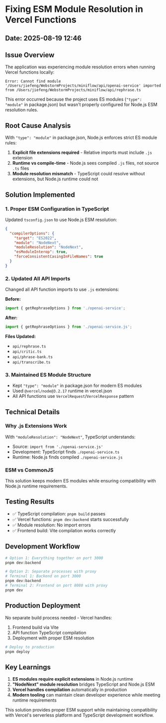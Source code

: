 # Fixing ESM Module Resolution in Vercel Functions

## Date: 2025-08-19 12:46

## Issue Overview
The application was experiencing module resolution errors when running Vercel functions locally:
```
Error: Cannot find module '/Users/jiefeng/WebstormProjects/miniflow/api/openai-service' imported from /Users/jiefeng/WebstormProjects/miniflow/api/rephrase.ts
```

This error occurred because the project uses ES modules (`"type": "module"` in package.json) but wasn't properly configured for Node.js ESM resolution rules.

## Root Cause Analysis
With `"type": "module"` in package.json, Node.js enforces strict ES module rules:
1. **Explicit file extensions required** - Relative imports must include `.js` extension
2. **Runtime vs compile-time** - Node.js sees compiled `.js` files, not source `.ts` files
3. **Module resolution mismatch** - TypeScript could resolve without extensions, but Node.js runtime could not

## Solution Implemented

### 1. Proper ESM Configuration in TypeScript
Updated `tsconfig.json` to use Node.js ESM resolution:
```json
{
  "compilerOptions": {
    "target": "ES2022",
    "module": "NodeNext",
    "moduleResolution": "NodeNext",
    "esModuleInterop": true,
    "forceConsistentCasingInFileNames": true
  }
}
```

### 2. Updated All API Imports
Changed all API function imports to use `.js` extensions:

**Before:**
```typescript
import { getRephraseOptions } from './openai-service';
```

**After:**
```typescript
import { getRephraseOptions } from './openai-service.js';
```

**Files Updated:**
- `api/rephrase.ts`
- `api/critic.ts` 
- `api/phrase-bank.ts`
- `api/transcribe.ts`

### 3. Maintained ES Module Structure
- Kept `"type": "module"` in package.json for modern ES modules
- Used `@vercel/node@3.2.17` runtime in vercel.json
- All API functions use `VercelRequest`/`VercelResponse` pattern

## Technical Details

### Why .js Extensions Work
With `"moduleResolution": "NodeNext"`, TypeScript understands:
- Source: `import from './openai-service.js'`
- Development: TypeScript finds `./openai-service.ts`
- Runtime: Node.js finds compiled `./openai-service.js`

### ESM vs CommonJS
This solution keeps modern ES modules while ensuring compatibility with Node.js runtime requirements.

## Testing Results
- ✅ TypeScript compilation: `pnpm build` passes
- ✅ Vercel functions: `pnpm dev:backend` starts successfully
- ✅ Module resolution: No import errors
- ✅ Frontend build: Vite compilation works correctly

## Development Workflow
```bash
# Option 1: Everything together on port 3000
pnpm dev:backend

# Option 2: Separate processes with proxy
# Terminal 1: Backend on port 3000
pnpm dev:backend
# Terminal 2: Frontend on port 8080 with proxy
pnpm dev
```

## Production Deployment
No separate build process needed - Vercel handles:
1. Frontend build via Vite
2. API function TypeScript compilation
3. Deployment with proper ESM resolution

```bash
# Deploy to production
pnpm deploy
```

## Key Learnings
1. **ES modules require explicit extensions** in Node.js runtime
2. **"NodeNext" module resolution** bridges TypeScript and Node.js ESM
3. **Vercel handles compilation** automatically in production
4. **Modern tooling** can maintain clean developer experience while meeting runtime requirements

This solution provides proper ESM support while maintaining compatibility with Vercel's serverless platform and TypeScript development workflow.